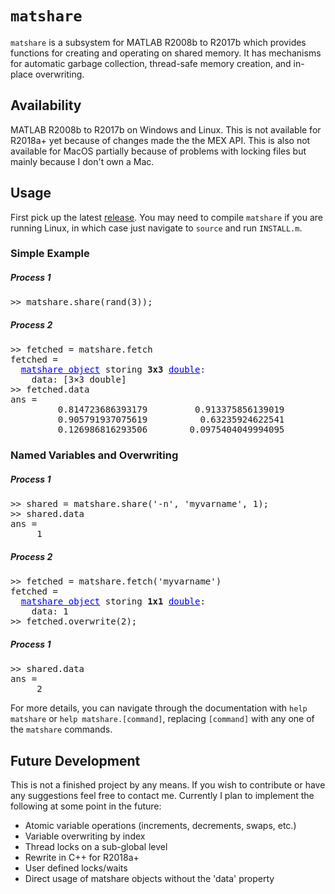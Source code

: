 # `matshare`

`matshare` is a subsystem for MATLAB R2008b to R2017b which provides functions for creating and operating on shared memory. It has mechanisms for automatic garbage collection, thread-safe memory creation, and in-place overwriting.

## Availability
MATLAB R2008b to R2017b on Windows and Linux. This is not available for R2018a+ yet because of changes made the the MEX API. This is also not available for MacOS partially because of problems with locking files but mainly because I don't own a Mac.

## Usage
First pick up the latest [release](https://github.com/gharveymn/matshare/releases). You may need to compile `matshare` if you are running Linux, in which case just navigate to `source` and run `INSTALL.m`. 


### Simple Example

##### Process 1

<pre>
>> matshare.share(rand(3));
</pre>

##### Process 2

<pre>
>> fetched = matshare.fetch
fetched = 
  <font color="blue"><u>matshare object</u></font> storing <strong>3x3</strong> <font color="blue"><u>double</u></font>:
    data: [3×3 double]
>> fetched.data
ans =
         0.814723686393179         0.913375856139019         0.278498218867048
         0.905791937075619          0.63235924622541         0.546881519204984
         0.126986816293506        0.0975404049994095         0.957506835434298    
</pre>

### Named Variables and Overwriting

##### Process 1

<pre>
>> shared = matshare.share('-n', 'myvarname', 1);
>> shared.data
ans =
     1
</pre>

##### Process 2

<pre>
>> fetched = matshare.fetch('myvarname')
fetched = 
  <font color="blue"><u>matshare object</u></font> storing <strong>1x1</strong> <font color="blue"><u>double</u></font>:
    data: 1
>> fetched.overwrite(2);    
</pre>

##### Process 1
<pre>
>> shared.data
ans =
     2
</pre>

For more details, you can navigate through the documentation with `help matshare` or `help matshare.[command]`, replacing `[command]` with any one of the `matshare` commands.

## Future Development
This is not a finished project by any means. If you wish to contribute or have any suggestions feel free to contact me. Currently I plan to implement the following at some point in the future:
- Atomic variable operations (increments, decrements, swaps, etc.)
- Variable overwriting by index
- Thread locks on a sub-global level
- Rewrite in C++ for R2018a+
- User defined locks/waits
- Direct usage of matshare objects without the 'data' property